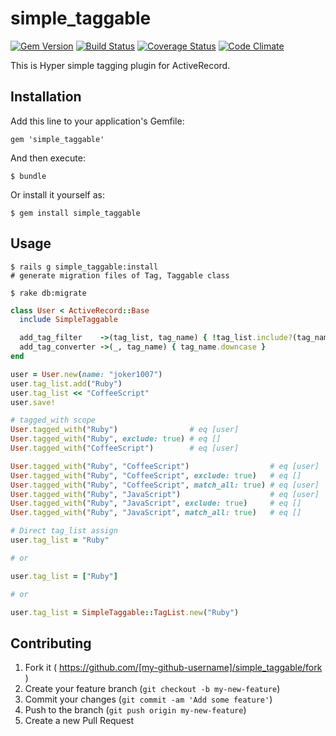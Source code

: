 # simple\_taggable
[![Gem Version](https://badge.fury.io/rb/simple_taggable.svg)](http://badge.fury.io/rb/simple_taggable)
[![Build Status](https://travis-ci.org/joker1007/simple_taggable.svg?branch=master)](https://travis-ci.org/joker1007/simple_taggable)
[![Coverage Status](https://coveralls.io/repos/joker1007/simple_taggable/badge.png)](https://coveralls.io/r/joker1007/simple_taggable)
[![Code Climate](https://codeclimate.com/github/joker1007/simple_taggable.png)](https://codeclimate.com/github/joker1007/simple_taggable)

This is Hyper simple tagging plugin for ActiveRecord.

## Installation

Add this line to your application's Gemfile:

    gem 'simple_taggable'

And then execute:

    $ bundle

Or install it yourself as:

    $ gem install simple_taggable

## Usage

```
$ rails g simple_taggable:install
# generate migration files of Tag, Taggable class

$ rake db:migrate
```

```ruby
class User < ActiveRecord::Base
  include SimpleTaggable

  add_tag_filter    ->(tag_list, tag_name) { !tag_list.include?(tag_name) }
  add_tag_converter ->(_, tag_name) { tag_name.downcase }
end

user = User.new(name: "joker1007")
user.tag_list.add("Ruby")
user.tag_list << "CoffeeScript"
user.save!

# tagged_with scope
User.tagged_with("Ruby")                # eq [user]
User.tagged_with("Ruby", exclude: true) # eq []
User.tagged_with("CoffeeScript")        # eq [user]

User.tagged_with("Ruby", "CoffeeScript")                  # eq [user]
User.tagged_with("Ruby", "CoffeeScript", exclude: true)   # eq []
User.tagged_with("Ruby", "CoffeeScript", match_all: true) # eq [user]
User.tagged_with("Ruby", "JavaScript")                    # eq [user]
User.tagged_with("Ruby", "JavaScript", exclude: true)     # eq []
User.tagged_with("Ruby", "JavaScript", match_all: true)   # eq []

# Direct tag_list assign
user.tag_list = "Ruby"

# or

user.tag_list = ["Ruby"]

# or

user.tag_list = SimpleTaggable::TagList.new("Ruby")
```

## Contributing

1. Fork it ( https://github.com/[my-github-username]/simple_taggable/fork )
2. Create your feature branch (`git checkout -b my-new-feature`)
3. Commit your changes (`git commit -am 'Add some feature'`)
4. Push to the branch (`git push origin my-new-feature`)
5. Create a new Pull Request
